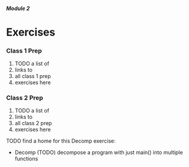 ##### Module 2

# Exercises

### Class 1 Prep
1. TODO a list of
2. links to 
2. all class 1 prep 
3. exercises here

### Class 2 Prep
1. TODO a list of
2. links to 
2. all class 2 prep 
3. exercises here


TODO find a home for this Decomp exercise:
* Decomp (TODO) decompose a program with just main() into multiple functions
